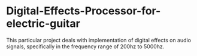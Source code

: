 # Digital-Effects-Processor-for-electric-guitar
This particular project deals with implementation of digital effects on audio signals, 
specifically in the frequency range of 200hz to 5000hz.
